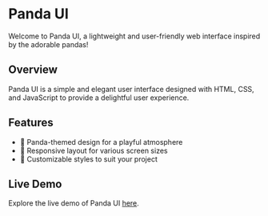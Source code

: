 # Panda UI

Welcome to Panda UI, a lightweight and user-friendly web interface inspired by the adorable pandas!

## Overview

Panda UI is a simple and elegant user interface designed with HTML, CSS, and JavaScript to provide a delightful user experience.

## Features

- 🐼 Panda-themed design for a playful atmosphere
- 🌈 Responsive layout for various screen sizes
- 🎨 Customizable styles to suit your project

## Live Demo

Explore the live demo of Panda UI [here](https://ahsankhan98.github.io/panda-ui/).
